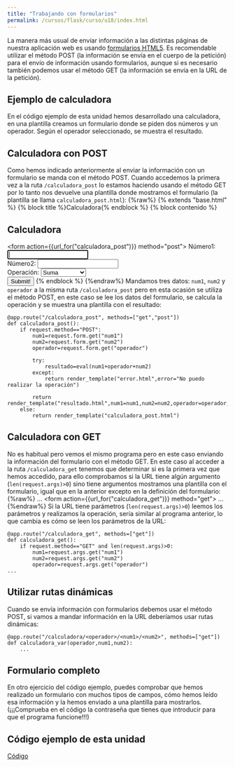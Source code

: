 ```yaml
---
title: "Trabajando con formularios"
permalink: /cursos/flask/curso/u18/index.html
---
```


La manera más usual de enviar información a las distintas páginas de nuestra aplicación web es usando [formularios HTML5](https://www.w3schools.com/html/html_forms.asp). Es recomendable utilizar el método POST (la información se envía en el cuerpo de la petición) para el envío de información usando formularios, aunque si es necesario también podemos usar el método GET (la información se envía en la URL de la petición).

## Ejemplo de calculadora

En el código ejemplo de esta unidad hemos desarrollado una calculadora, en una plantilla creamos un formulario donde se piden dos números y un operador. Según el operador seleccionado, se muestra el resultado.

## Calculadora con POST

Como hemos indicado anteriormente al enviar la información con un formulario se manda con el método POST. Cuando accedemos la primera vez a la ruta `/calculadora_post` lo estamos haciendo usando el método GET por lo tanto nos devuelve una plantilla donde mostramos el formulario (la plantilla se llama `calculadora_post.html`):
{%raw%}
	{% extends "base.html" %}
	{% block title %}Calculadora{% endblock %}
	{% block contenido %}
		    <h2>Calculadora</h2>
		    <form action={{url_for("calculadora_post")}} method="post">
			Número1: <input type="text" name="num1" autofocus required />
			<br />
			Número2: <input type="text" name="num2" autofocus required />
			<br />
			Operación: 
			<select name="operador">
	  			<option value="+">Suma</option>
	  			<option value="-">Resta</option>
	  			<option value="*">Multiplicación</option>
	  			<option value="/">División</option>
	  		</select> 
	  		<br/>
	  		<input type="submit" value="Submit!" />
			</form>
	{% endblock %}
{%endraw%}
Mandamos tres datos: `num1`, `num2` y `operador` a la misma ruta `/calculadora_post` pero en esta ocasión se utiliza el método POST, en este caso se lee los datos del formulario, se calcula la operación y se muestra una plantilla con el resultado:

	@app.route("/calculadora_post", methods=["get","post"])
	def calculadora_post():
		if request.method=="POST":
			num1=request.form.get("num1")
			num2=request.form.get("num2")
			operador=request.form.get("operador")
		
			try:
				resultado=eval(num1+operador+num2)
			except:
				return render_template("error.html",error="No puedo realizar la operación")
			
			return render_template("resultado.html",num1=num1,num2=num2,operador=operador,resultado=resultado)	
		else:
			return render_template("calculadora_post.html")

## Calculadora con GET

No es habitual pero vemos el mismo programa pero en este caso enviando la información del formulario con el método GET. En este caso al acceder a la ruta `/calculadora_get` tenemos que determinar si es la primera vez que hemos accedido, para ello comprobamos si la URL tiene algún argumento (`len(request.args)>0`) sino tiene argumentos mostramos una plantilla con el formulario, igual que en la anterior excepto en la definición del formulario:
{%raw%}
	...
	<form action={{url_for("calculadora_get")}} method="get">
	...
{%endraw%}
Si la URL tiene parámetros (`len(request.args)>0`) leemos los parámetros y realizamos la operación, sería similar al programa anterior, lo que cambia es cómo se leen los parámetros de la URL:

	@app.route("/calculadora_get", methods=["get"])
	def calculadora_get():
		if request.method=="GET" and len(request.args)>0:
			num1=request.args.get("num1")
			num2=request.args.get("num2")
			operador=request.args.get("operador")
	...

## Utilizar rutas dinámicas

Cuando se envía información con formularios debemos usar el método POST, si vamos a mandar información en la URL deberíamos usar rutas dinámicas:

	@app.route("/calculadora/<operador>/<num1>/<num2>", methods=["get"])
	def calculadora_var(operador,num1,num2):
		...

## Formulario completo

En otro ejercicio del código ejemplo, puedes comprobar que hemos realizado un formulario con muchos tipos de campos, cómo hemos leído esa información y la hemos enviado a una plantilla para mostrarlos. (¡¡¡Comprueba en el código la contraseña que tienes que introducir para que el programa funcione!!!)

## Código ejemplo de esta unidad

[Código](https://github.com/josedom24/curso_flask/tree/master/ejemplos/u18)
	